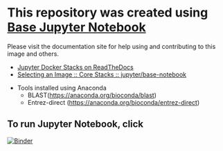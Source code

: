 

# This repository was created using [Base Jupyter Notebook](https://github.com/jupyter/docker-stacks)

Please visit the documentation site for help using and contributing to this image and others.

* [Jupyter Docker Stacks on ReadTheDocs](http://jupyter-docker-stacks.readthedocs.io/en/latest/index.html)
* [Selecting an Image :: Core Stacks :: jupyter/base-notebook](http://jupyter-docker-stacks.readthedocs.io/en/latest/using/selecting.html#jupyter-base-notebook)

+ Tools installed using Anaconda
    - BLAST(https://anaconda.org/bioconda/blast)
    - Entrez-direct (https://anaconda.org/bioconda/entrez-direct)

## To run Jupyter Notebook, click 
[![Binder](https://mybinder.org/badge_logo.svg)](https://mybinder.org/v2/gh/stevetsa/jupyter-blast-docker.git/master)
